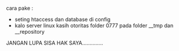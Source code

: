 # 


cara pake :
- seting htaccess  dan database di config
- kalo server linux kasih otoritas folder 0777 pada folder __tmp dan __repository


JANGAN LUPA SISA HAK SAYA.............. 





